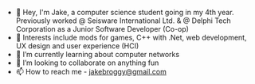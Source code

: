 - 👋 Hey, I'm Jake, a computer science student going in my 4th year. Previously worked @ Seisware International Ltd. & @ Delphi Tech Corporation as a Junior Software Developer (Co-op)
- 👀 Interests include mods for games, C++ with .Net, web development, UX design and user experience (HCI)
- 🌱 I’m currently learning about computer networks
- 💞️ I’m looking to collaborate on anything fun
- 📫 How to reach me - jakebroggy@gmail.com

<!---
jeikku/jeikku is a ✨ special ✨ repository because its `README.md` (this file) appears on your GitHub profile.
You can click the Preview link to take a look at your changes.
--->
